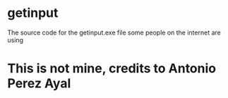 # getinput

The source code for the getinput.exe file some people on the internet are using

# This is not mine, credits to Antonio Perez Ayal
